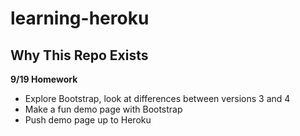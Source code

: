 # learning-heroku

## Why This Repo Exists

**9/19 Homework**

* Explore Bootstrap, look at differences between versions 3 and 4
* Make a fun demo page with Bootstrap
* Push demo page up to Heroku